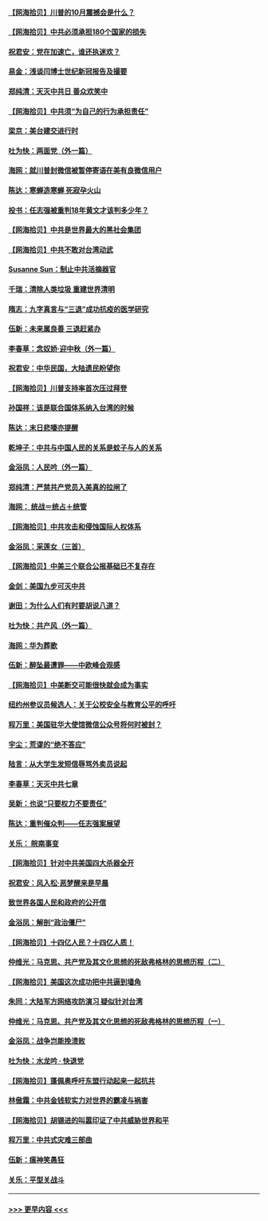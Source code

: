 #### [【网海拾贝】川普的10月震撼会是什么？](../pages/nsc993/n12431624.md?t=09261551) 
#### [【网海拾贝】中共必须承担180个国家的损失](../pages/nsc993/n12428893.md?t=09261551) 
#### [祝君安：党在加速亡，谁还执迷欢？](../pages/nsc993/n12428652.md?t=09261551) 
#### [易金：浅谈闫博士世纪新冠报告及撮要](../pages/nsc993/n12426822.md?t=09261551) 
#### [郑纯清：天灭中共日 善众欢笑中](../pages/nsc993/n12426784.md?t=09261551) 
#### [【网海拾贝】中共须“为自己的行为承担责任”](../pages/nsc993/n12426067.md?t=09261551) 
#### [梁京：美台建交进行时](../pages/nsc993/n12424066.md?t=09261551) 
#### [吐为快：两面党（外一篇）](../pages/nsc993/n12424043.md?t=09261551) 
#### [海网：就川普封微信被暂停寄语在美有良微信用户](../pages/nsc993/n12424021.md?t=09261551) 
#### [陈达：寒蝉造寒蝉 死寂孕火山](../pages/nsc993/n12423958.md?t=09261551) 
#### [投书：任志强被重判18年黄文才该判多少年？](../pages/nsc993/n12423672.md?t=09261551) 
#### [【网海拾贝】中共是世界最大的黑社会集团](../pages/nsc993/n12423543.md?t=09261551) 
#### [【网海拾贝】中共不敢对台湾动武](../pages/nsc993/n12421418.md?t=09261551) 
#### [Susanne Sun：制止中共活摘器官](../pages/nsc993/n12419654.md?t=09261551) 
#### [千瑞：清除人类垃圾 重建世界清明](../pages/nsc993/n12419414.md?t=09261551) 
#### [隋志：九字真言与“三退”成功抗疫的医学研究](../pages/nsc993/n12419248.md?t=09261551) 
#### [伍新：未来属良善 三退赶紧办](../pages/nsc993/n12418496.md?t=09261551) 
#### [李春草：念奴娇·迎中秋（外一篇）](../pages/nsc993/n12418465.md?t=09261551) 
#### [祝君安：中华民国，大陆遗民盼望你](../pages/nsc993/n12418089.md?t=09261551) 
#### [【网海拾贝】川普支持率首次压过拜登](../pages/nsc993/n12418050.md?t=09261551) 
#### [孙国祥：该是联合国体系纳入台湾的时候](../pages/nsc993/n12417369.md?t=09261551) 
#### [陈达：末日悲嚎亦提醒](../pages/nsc993/n12416736.md?t=09261551) 
#### [乾坤子：中共与中国人民的关系是蚊子与人的关系](../pages/nsc993/n12416632.md?t=09261551) 
#### [金浴凤：人民吟（外一篇）](../pages/nsc993/n12416567.md?t=09261551) 
#### [郑纯清：严禁共产党员入美真的拉闸了](../pages/nsc993/n12416550.md?t=09261551) 
#### [海网： 统战＝统占＋统管](../pages/nsc993/n12416404.md?t=09261551) 
#### [【网海拾贝】中共攻击和侵蚀国际人权体系](../pages/nsc993/n12416250.md?t=09261551) 
#### [金浴凤：采莲女（三首）](../pages/nsc993/n12415517.md?t=09261551) 
#### [【网海拾贝】中美三个联合公报基础已不复存在](../pages/nsc993/n12415054.md?t=09261551) 
#### [金剑：美国九步可灭中共](../pages/nsc993/n12413183.md?t=09261551) 
#### [谢田：为什么人们有时要胡说八道？](../pages/nsc993/n12411861.md?t=09261551) 
#### [吐为快：共产风（外一篇）](../pages/nsc993/n12411761.md?t=09261551) 
#### [海网：华为葬歌](../pages/nsc993/n12410381.md?t=09261551) 
#### [伍新：醉坠最遭罪——中欧峰会观感](../pages/nsc993/n12410364.md?t=09261551) 
#### [【网海拾贝】中美断交可能很快就会成为事实](../pages/nsc993/n12409495.md?t=09261551) 
#### [纽约州参议员候选人：关于公校安全与教育公平的呼吁](../pages/nsc993/n12409228.md?t=09261551) 
#### [程万里：美国驻华大使馆微信公众号将何时被封？](../pages/nsc993/n12407397.md?t=09261551) 
#### [宇尘：荒谬的“绝不答应”](../pages/nsc993/n12407360.md?t=09261551) 
#### [陆言：从大学生发短信辱骂外卖员说起](../pages/nsc993/n12407285.md?t=09261551) 
#### [李春草：天灭中共七章](../pages/nsc993/n12406988.md?t=09261551) 
#### [吴新：也说“只要权力不要责任”](../pages/nsc993/n12406966.md?t=09261551) 
#### [陈达：重判催众判——任志强案展望](../pages/nsc993/n12404540.md?t=09261551) 
#### [关乐： 皖南事变](../pages/nsc993/n12404288.md?t=09261551) 
#### [【网海拾贝】针对中共美国四大杀器全开](../pages/nsc993/n12404172.md?t=09261551) 
#### [祝君安：风入松‧恶梦醒来是早晨](../pages/nsc993/n12401953.md?t=09261551) 
#### [致世界各国人民和政府的公开信](../pages/nsc993/n12401824.md?t=09261551) 
#### [金浴凤：解剖“政治僵尸”](../pages/nsc993/n12401808.md?t=09261551) 
#### [【网海拾贝】十四亿人民？十四亿人质！](../pages/nsc993/n12401708.md?t=09261551) 
#### [仲维光：马克思、共产党及其文化思想的死敌弗格林的思想历程（二）](../pages/nsc993/n12399107.md?t=09261551) 
#### [【网海拾贝】美国这次成功把中共逼到墙角](../pages/nsc993/n12400173.md?t=09261551) 
#### [朱同：大陆军方网络攻防演习 疑似针对台湾](../pages/nsc993/n12399868.md?t=09261551) 
#### [仲维光：马克思、共产党及其文化思想的死敌弗格林的思想历程（一）](../pages/nsc993/n12398341.md?t=09261551) 
#### [金浴凤：战争岂能挽溃败](../pages/nsc993/n12398855.md?t=09261551) 
#### [吐为快：水龙吟 · 快退党](../pages/nsc993/n12398849.md?t=09261551) 
#### [【网海拾贝】蓬佩奥呼吁东盟行动起来一起抗共](../pages/nsc993/n12398291.md?t=09261551) 
#### [林傲霜：中共金钱软实力对世界的霸凌与祸害](../pages/nsc993/n12397515.md?t=09261551) 
#### [【网海拾贝】胡锡进的叫嚣印证了中共威胁世界和平](../pages/nsc993/n12397455.md?t=09261551) 
#### [程万里：中共式灾难三部曲](../pages/nsc993/n12397106.md?t=09261551) 
#### [伍新：瘟神笑愚狂](../pages/nsc993/n12397052.md?t=09261551) 
#### [关乐：平型关战斗](../pages/nsc993/n12395387.md?t=09261551) 

----
#### [ >>> 更早内容 <<< ](../indexes/nsc993-earlier.md)
